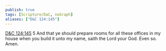 ```yaml
---
publish: true
tags: [Scripture/DaC, noGraph]
aliases: ["D&C 124:145"]
---
```

[D&C 124:145](https://churchofjesuschrist.org/study/scriptures/dc-testament/dc/124?lang=eng&id=p145#p145) 5 And that ye should prepare rooms for all these offices in my house when you build it unto my name, saith the Lord your God. Even so. Amen.





